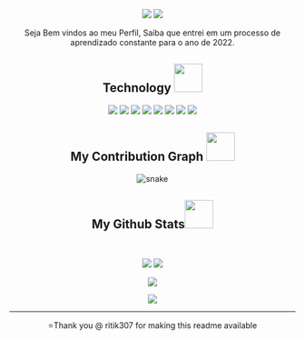 <p align="center">
 
<p align="center">
 
 <img src="https://badges.pufler.dev/visits/Jeffersonfelizx/Jeffersonfelizx"/> 
 <!-- <img src="https://badges.pufler.dev/years/Jeffersonfelizx"/> -->
 <img src="https://badges.pufler.dev/repos/Jeffersonfelizx"/>
 <!-- img src="https://badges.pufler.dev/commits/monthly/Jeffersonfelizx"> / -->

</p>

<p align="center">
Seja Bem vindos ao meu Perfil, Saiba que entrei em um processo de aprendizado constante para o ano de 2022.

</p>  

<h2 align="center">Technology <img src="https://github.com/ritik307/ritik307/blob/main/images/laptop.gif" width="50"></h2>

<p align="center">
<img src="https://img.shields.io/badge/-java-E34A86?style=flat-square&logo=java"/>
<img src="https://img.shields.io/badge/-HTML5-E34F26?style=flat-square&logo=html5&logoColor=white"/>
<img src="https://img.shields.io/badge/-CSS3-1572B6?style=flat-square&logo=css3"/>
<img src="https://img.shields.io/badge/-Bootstrap-563D7C?style=flat-square&logo=bootstrap"/>
<img src="https://img.shields.io/badge/-JavaScript-black?style=flat-square&logo=javascript"/>
<img src="https://img.shields.io/badge/-MongoDB-black?style=flat-square&logo=mongodb"/>
<img src="https://img.shields.io/badge/-Git-black?style=flat-square&logo=git"/>
<img src="https://img.shields.io/badge/-GitHub-black?style=flat-square&logo=github"/>
</p>


<h2 align="center">
  My Contribution Graph <img src="https://media.giphy.com/media/xUA7aZeLE2e0P7Znz2/giphy.gif" width="50">
</h2>
<p align="center">
  <img src="https://github.com/Jeffersonfelizx/Jeffersonfelizx/raw/output/github-contribution-grid-snake.svg" alt="snake"></center>
</p>

<h2 align="center">
  My Github Stats<img src="https://media.giphy.com/media/VgCDAzcKvsR6OM0uWg/giphy.gif" width="50">
</h2>
 
<br>

<p align = "center">
  <img  src = "https://github-readme-stats.vercel.app/api?username=Jeffersonfelizx&show_icons=true&theme=radical&line_height=27">
  <img src = "https://github-readme-stats.vercel.app/api/top-langs/?username=Jeffersonfelizx&hide=html,css,java,shaderlab,kotlin,hlsl&theme=radical">
</p>

<p align = "center">
 <img  src="https://github-readme-streak-stats.herokuapp.com/?user=Jeffersonfelizx&show_icons=true&locale=en&layout=compact&theme=radical&line_height=0" />
</p> 

<p align = "center">
 <img src="https://activity-graph.herokuapp.com/graph?username=Jeffersonfelizx&theme=redical">
</p> 
<hr>
<p align="center">⭐Thank you @ ritik307 for making this readme available </p>
